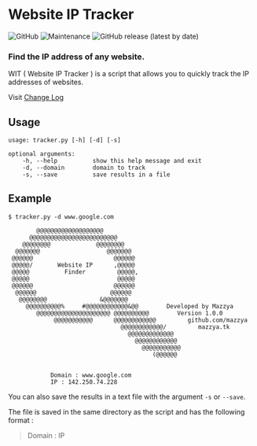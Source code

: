 # Website IP Tracker
![GitHub](https://img.shields.io/github/license/mazzya/website-ip-tracker) ![Maintenance](https://img.shields.io/badge/Maintained%3F-yes-green.svg?) ![GitHub release (latest by date)](https://img.shields.io/github/v/release/mazzya/website-ip-tracker)
### Find the IP address of any website.
WIT ( Website IP Tracker ) is a script that allows you to quickly track the IP addresses of websites.

Visit [Change Log](https://github.com/Mazzya/website-ip-tracker/blob/main/CHANGELOG.md)
## Usage
```
usage: tracker.py [-h] [-d] [-s]

optional arguments:
    -h, --help          show this help message and exit
    -d, --domain        domain to track
    -s, --save          save results in a file
```
## Example
```
$ tracker.py -d www.google.com

        @@@@@@@@@@@@@@@@@@@
      @@@@@@@@@@@@@@@@@@@@@@@@@
    @@@@@@@@             @@@@@@@@
  @@@@@@@                   @@@@@@@
 @@@@@@                       @@@@@@
 @@@@@/       Website IP      ,@@@@@
 @@@@@          Finder         @@@@@,
 @@@@@                         @@@@@
 @@@@@@                       @@@@@@
  @@@@@@                     @@@@@@
   @@@@@@@@               &@@@@@@@
     @@@@@@@@@@%     #@@@@@@@@@@@@&@@        Developed by Mazzya
        @@@@@@@@@@@@@@@@@@@@@ @@@@@@@@@@        Version 1.0.0
             @@@@@@@@@@@      @@@@@@@@@@@@         github.com/mazzya
                                @@@@@@@@@@@@/         mazzya.tk
                                  @@@@@@@@@@@@@
                                    @@@@@@@@@@@@
                                      @@@@@@@@@@@
                                         (@@@@@@


            Domain : www.google.com
            IP : 142.250.74.228
```
You can also save the results in a text file with the argument ```-s``` or ```--save```.

The file is saved in the same directory as the script and has the following format :
> Domain : IP
